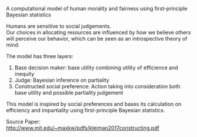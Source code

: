 A computational model of human morality and fairness using first-principle Bayesian statistics

Humans are sensitive to social judgements.  
Our choices in allocating resources are influenced by how we believe others will perceive our behavior, which can be seen as an introspective theory of mind.   

The model has three layers: 
  1. Base decision maker: base utility combining utility of efficience and inequity
  2. Judge: Bayesian inference on partiality
  3. Constructed social preference: Action taking into consideration both base utility and possible partiality judgement
  
This model is inspired by social preferences and bases its calculation on efficiency and impartiality using first-principle Bayesian statistics.


Source Paper: http://www.mit.edu/~maxkw/pdfs/kleiman2017constructing.pdf
